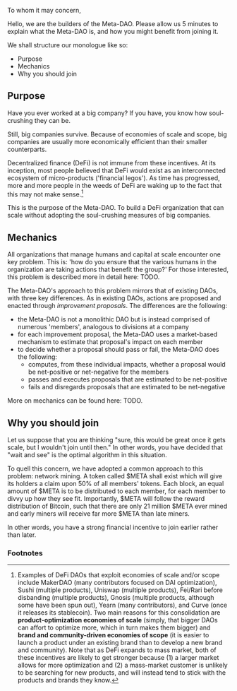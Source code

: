 To whom it may concern,

Hello, we are the builders of the Meta-DAO. Please allow us 5 minutes to explain what the Meta-DAO is, and how you might benefit from joining it.

We shall structure our monologue like so:
- Purpose
- Mechanics
- Why you should join

## Purpose

Have you ever worked at a big company? If you have, you know how soul-crushing they can be. 

Still, big companies survive. Because of economies of scale and scope, big companies are usually more economically efficient than their smaller counterparts. 

Decentralized finance (DeFi) is not immune from these incentives. At its inception, most people believed that DeFi would exist as an interconnected ecosystem of micro-products ('financial legos'). As time has progressed, more and more people in the weeds of DeFi are waking up to the fact that this may not make sense.[^1]

This is the purpose of the Meta-DAO. To build a DeFi organization that can scale without adopting the soul-crushing measures of big companies.

## Mechanics

All organizations that manage humans and capital at scale encounter one key problem. This is: 'how do you ensure that the various humans in the organization are taking actions that benefit the group?' For those interested, this problem is described more in detail here: TODO.

The Meta-DAO's approach to this problem mirrors that of existing DAOs, with three key differences. As in existing DAOs, actions are proposed and enacted through *improvement proposals*. The differences are the following:
- the Meta-DAO is not a monolithic DAO but is instead comprised of numerous 'members', analogous to divisions at a company
- for each improvement proposal, the Meta-DAO uses a market-based mechanism to estimate that proposal's impact on each member
- to decide whether a proposal should pass or fail, the Meta-DAO does the following:
  - computes, from these individual impacts, whether a proposal would be net-positive or net-negative for the members
  - passes and executes proposals that are estimated to be net-positive
  - fails and disregards proposals that are estimated to be net-negative

More on mechanics can be found here: TODO.

## Why you should join

Let us suppose that you are thinking "sure, this would be great once it gets scale, but I wouldn't join until then." In other words, you have decided that "wait and see" is the optimal algorithm in this situation.

To quell this concern, we have adopted a common approach to this problem: network mining. A token called $META shall exist which will give its holders a claim upon 50% of all members' tokens. Each block, an equal amount of $META is to be distributed to each member, for each member to divvy up how they see fit. Importantly, $META will follow the reward distribution of Bitcoin, such that there are only 21 million $META ever mined and early miners will receive far more $META than late miners. 

In other words, you have a strong financial incentive to join earlier rather than later. 

### Footnotes

[^1]: Examples of DeFi DAOs that exploit economies of scale and/or scope include MakerDAO (many contributors focused on DAI optimization), Sushi (multiple products), Uniswap (multiple products), Fei/Rari before disbanding (multiple products), Gnosis (multiple products, although some have been spun out), Yearn (many contributors), and Curve (once it releases its stablecoin). Two main reasons for this consolidation are **product-optimization economies of scale** (simply, that bigger DAOs can affort to optimize more, which in turn makes them bigger) and **brand and community-driven economies of scope** (it is easier to launch a product under an existing brand than to develop a new brand and community). Note that as DeFi expands to mass market, both of these incentives are likely to get stronger because (1) a larger market allows for more optimization and (2) a mass-market customer is unlikely to be searching for new products, and will instead tend to stick with the products and brands they know.
